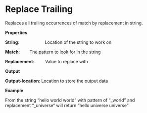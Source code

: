 # Replace Trailing

Replaces all trailing occurrences of match by replacement in string.

 **Properties**
 

**String**:                     Location of the string to work on

**Match**:                    The pattern to look for in the string

**Replacement**:         Value to replace with

 **Output**
 

**Output-location**: Location to store the output data

**Example**

From the string “hello world world” with pattern of “_world” and replacement “_universe“ will return “hello universe universe”